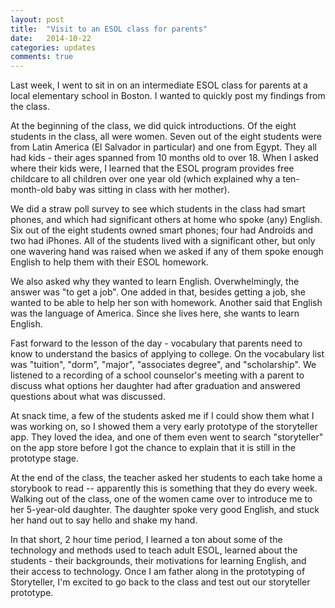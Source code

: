 ```yaml
---
layout: post
title:  "Visit to an ESOL class for parents"
date:   2014-10-22
categories: updates
comments: true
---
```


Last week, I went to sit in on an intermediate ESOL class for parents at a local elementary school in Boston. I wanted to quickly post my findings from the class.

At the beginning of the class, we did quick introductions. Of the eight students in the class, all were women. Seven out of the eight students were from Latin America (El Salvador in particular) and one from Egypt. They all had kids - their ages spanned from 10 months old to over 18. When I asked where their kids were, I learned that the ESOL program provides free childcare to all children over one year old (which explained why a ten-month-old baby was sitting in class with her mother). 

We did a straw poll survey to see which students in the class had smart phones, and which had significant others at home who spoke (any) English. Six out of the eight students owned smart phones; four had Androids and two had iPhones. All of the students lived with a significant other, but only one wavering hand was raised when we asked if any of them spoke enough English to help them with their ESOL homework.

We also asked why they wanted to learn English. Overwhelmingly, the answer was "to get a job". One added in that, besides getting a job, she wanted to be able to help her son with homework. Another said that English was the language of America. Since she lives here, she wants to learn English.

Fast forward to the lesson of the day - vocabulary that parents need to know to understand the basics of applying to college. On the vocabulary list was "tuition", "dorm", "major", "associates degree", and "scholarship". We listened to a recording of a school counselor's meeting with a parent to discuss what options her daughter had after graduation and answered questions about what was discussed.

At snack time, a few of the students asked me if I could show them what I was working on, so I showed them a very early prototype of the storyteller app. They loved the idea, and one of them even went to search "storyteller" on the app store before I got the chance to explain that it is still in the prototype stage.

At the end of the class, the teacher asked her students to each take home a storybook to read -- apparently this is something that they do every week. Walking out of the class, one of the women came over to introduce me to her 5-year-old daughter. The daughter spoke very good English, and stuck her hand out to say hello and shake my hand. 

In that short, 2 hour time period, I learned a ton about some of the technology and methods used to teach adult ESOL, learned about the students - their backgrounds, their motivations for learning English, and their access to technology. Once I am father along in the prototyping of Storyteller, I'm excited to go back to the class and test out our storyteller prototype.